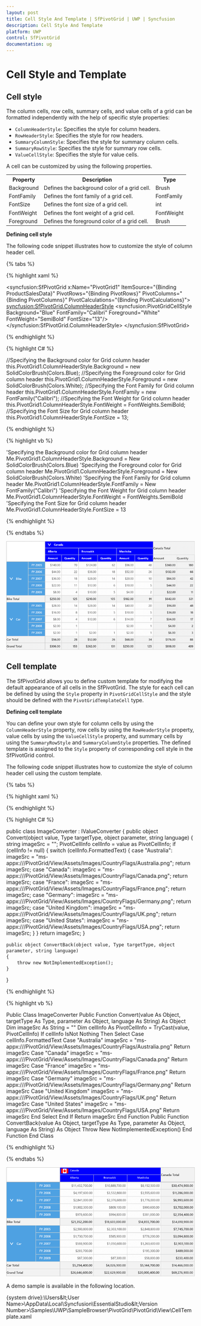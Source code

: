 ```yaml
---
layout: post
title: Cell Style And Template | SfPivotGrid | UWP | Syncfusion
description: Cell Style And Template
platform: UWP
control: SfPivotGrid
documentation: ug
---
```


# Cell Style and Template

## Cell style

The column cells, row cells, summary cells, and value cells of a grid can be formatted independently with the help of specific style properties:

* `ColumnHeaderStyle`: Specifies the style for column headers.
* `RowHeaderStyle`: Specifies the style for row headers.
* `SummaryColumnStyle`: Specifies the style for summary column cells.
* `SummaryRowStyle`: Specifies the style for summary row cells.
* `ValueCellStyle`: Specifies the style for value cells.

A cell can be customized by using the following properties.

<table>
<tr>
<th>
Property</th><th>
Description</th><th>
Type</th></tr>
<tr>
<td>
Background</td><td>
Defines the background color of a grid cell.</td><td>
Brush</td></tr>
<tr>
<td>
FontFamily</td><td>
Defines the font family of a grid cell.</td><td>
FontFamily</td></tr>
<tr>
<td>
FontSize</td><td>
Defines the font size of a grid cell.</td><td>
int</td></tr>
<tr>
<td>
FontWeight</td><td>
Defines the font weight of a grid cell.</td><td>
FontWeight</td></tr>
<tr>
<td>
Foreground</td><td>
Defines the foreground color of a grid cell.</td><td>
Brush</td></tr>
</table>

**Defining cell style**

The following code snippet illustrates how to customize the style of column header cell.

{% tabs %}

{% highlight xaml %}

<syncfusion:SfPivotGrid x:Name="PivotGrid1" ItemSource="{Binding ProductSalesData}" PivotRows="{Binding PivotRows}"
                        PivotColumns="{Binding PivotColumns}" PivotCalculations="{Binding PivotCalculations}">
            <syncfusion:SfPivotGrid.ColumnHeaderStyle>
                <syncfusion:PivotGridCellStyle Background="Blue" FontFamily="Calibri" Foreground="White" FontWeight="SemiBold" FontSize="13"/>
            </syncfusion:SfPivotGrid.ColumnHeaderStyle>
</syncfusion:SfPivotGrid>

{% endhighlight %}

{% highlight C# %}

 //Specifying the Background color for Grid column header
 this.PivotGrid1.ColumnHeaderStyle.Background = new SolidColorBrush(Colors.Blue);
 //Specifying the Foreground color for Grid column header
 this.PivotGrid1.ColumnHeaderStyle.Foreground = new SolidColorBrush(Colors.White);
 //Specifying the Font Family for Grid column header
 this.PivotGrid1.ColumnHeaderStyle.FontFamily = new FontFamily("Calibri");
 //Specifying the Font Weight for Grid column header
 this.PivotGrid1.ColumnHeaderStyle.FontWeight = FontWeights.SemiBold; 
  //Specifying the Font Size for Grid column header
 this.PivotGrid1.ColumnHeaderStyle.FontSize = 13;

{% endhighlight %}

{% highlight vb %}
 
'Specifying the Background color for Grid column header
Me.PivotGrid1.ColumnHeaderStyle.Background = New SolidColorBrush(Colors.Blue)
'Specifying the Foreground color for Grid column header
Me.PivotGrid1.ColumnHeaderStyle.Foreground = New SolidColorBrush(Colors.White)
'Specifying the Font Family for Grid column header
Me.PivotGrid1.ColumnHeaderStyle.FontFamily = New FontFamily("Calibri")
'Specifying the Font Weight for Grid column header
Me.PivotGrid1.ColumnHeaderStyle.FontWeight = FontWeights.SemiBold
'Specifying the Font Size for Grid column header
Me.PivotGrid1.ColumnHeaderStyle.FontSize = 13	

{% endhighlight %}

{% endtabs %}

![](Cell-Style-and-Template_images/PivotGrid-shows-customized-styles.png)

## Cell template

The SfPivotGrid allows you to define custom template for modifying the default appearance of all cells in the SfPivotGrid. The style for each cell can be defined by using the `Style` property in `PivotGridCellStyle` and the style should be defined with the `PivotGridTemplateCell` type.

**Defining cell template**

You can define your own style for column cells by using the `ColumnHeaderStyle` property, row cells by using the `RowHeaderStyle` property, value cells by using the `ValueCellStyle` property, and summary cells by using the `SummaryRowStyle` and `SummaryColumnStyle` properties. The defined template is assigned to the `Style` property of corresponding cell style in the SfPivotGrid control.

The following code snippet illustrates how to customize the style of column header cell using the custom template.

{% tabs %}

{% highlight xaml %}

<Grid>
    <Grid.Resources>
        <converter:ImageConverter x:Key="imageConverter"/>
        <Style x:Key="colStyle" TargetType="pivotGrid:PivotGridTemplateCell">
            <Setter Property="Template">
                <Setter.Value>
                    <ControlTemplate TargetType="pivotGrid:PivotGridTemplateCell">
                        <StackPanel Orientation="Horizontal">
                            <!--Image block-->
                            <Image Margin="4" Source="{Binding Converter={StaticResource imageConverter}}" VerticalAlignment="Center" HorizontalAlignment="Left"  Width="30" Height="20" Stretch="Fill"/>
                            <!--Text block-->
                            <TextBlock Margin="3,4,4,0"
                                           Text="{Binding Path=FormattedText}" Foreground="White"
                                           TextWrapping="Wrap" HorizontalAlignment="Stretch"
                                           VerticalAlignment="Stretch" FontFamily="Calibri" FontSize="12" MinWidth="75"/>
                        </StackPanel>
                    </ControlTemplate>
                </Setter.Value>
            </Setter>
        </Style>
    </Grid.Resources>
     <syncfusion:SfPivotGrid x:Name="PivotGrid1" ItemSource="{Binding ProductSalesData}" PivotRows="{Binding PivotRows}"
                        PivotColumns="{Binding PivotColumns}" PivotCalculations="{Binding PivotCalculations}">
            <syncfusion:SfPivotGrid.ColumnHeaderStyle>
                <syncfusion:PivotGridCellStyle Background="Blue" Style="{StaticResource colStyle}"/>
            </syncfusion:SfPivotGrid.ColumnHeaderStyle>
    </syncfusion:SfPivotGrid>
</Grid>

{% endhighlight %}

{% highlight C# %}

public class ImageConverter : IValueConverter
{
	public object Convert(object value, Type targetType, object parameter, string language)
	{
		string imageSrc = "";
		PivotCellInfo cellInfo = value as PivotCellInfo;
		if (cellInfo != null)
		{
			switch (cellInfo.FormattedText)
			{
				case "Australia":
					imageSrc = "ms-appx:///PivotGrid/View/Assets/Images/CountryFlags/Australia.png";
					return imageSrc;
				case "Canada":
					imageSrc = "ms-appx:///PivotGrid/View/Assets/Images/CountryFlags/Canada.png";
					return imageSrc;
				case "France":
					imageSrc = "ms-appx:///PivotGrid/View/Assets/Images/CountryFlags/France.png";
					return imageSrc;
				case "Germany":
					imageSrc = "ms-appx:///PivotGrid/View/Assets/Images/CountryFlags/Germany.png";
					return imageSrc;
				case "United Kingdom":
					imageSrc = "ms-appx:///PivotGrid/View/Assets/Images/CountryFlags/UK.png";
					return imageSrc;
				case "United States":
					imageSrc = "ms-appx:///PivotGrid/View/Assets/Images/CountryFlags/USA.png";
					return imageSrc;
			}
		}
		return imageSrc;
	}
    
	public object ConvertBack(object value, Type targetType, object parameter, string language)
	{
		throw new NotImplementedException();
	}
}

{% endhighlight %}

{% highlight vb %}

Public Class ImageConverter	
	Public Function Convert(value As Object, targetType As Type, parameter As Object, language As String) As Object
		Dim imageSrc As String = ""
		Dim cellInfo As PivotCellInfo = TryCast(value, PivotCellInfo)
		If cellInfo IsNot Nothing Then
			Select Case cellInfo.FormattedText
				Case "Australia"
					imageSrc = "ms-appx:///PivotGrid/View/Assets/Images/CountryFlags/Australia.png"
					Return imageSrc
				Case "Canada"
					imageSrc = "ms-appx:///PivotGrid/View/Assets/Images/CountryFlags/Canada.png"
					Return imageSrc
				Case "France"
					imageSrc = "ms-appx:///PivotGrid/View/Assets/Images/CountryFlags/France.png"
					Return imageSrc
				Case "Germany"
					imageSrc = "ms-appx:///PivotGrid/View/Assets/Images/CountryFlags/Germany.png"
					Return imageSrc
				Case "United Kingdom"
					imageSrc = "ms-appx:///PivotGrid/View/Assets/Images/CountryFlags/UK.png"
					Return imageSrc
				Case "United States"
					imageSrc = "ms-appx:///PivotGrid/View/Assets/Images/CountryFlags/USA.png"
					Return imageSrc
			End Select
		End If
		Return imageSrc
	End Function
	Public Function ConvertBack(value As Object, targetType As Type, parameter As Object, language As String) As Object
		Throw New NotImplementedException()
	End Function
End Class

{% endhighlight %}

{% endtabs %}

![](Cell-Style-and-Template_images/PivotGrid-shows-templated-cells.png)

A demo sample is available in the following location.

{system drive}:\Users\&lt;User Name&gt;\AppData\Local\Syncfusion\EssentialStudio\&lt;Version Number&gt;\Samples\UWP\SampleBrowser\PivotGrid\PivotGrid\View\CellTemplate.xaml